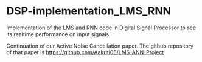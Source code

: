 # DSP-implementation_LMS_RNN


Implementation of the LMS and RNN code in Digital Signal Processor to see its realtime performance on input signals.

Continuation of our Active Noise Cancellation paper. The github repository of that paper is  https://github.com/Aakriti05/LMS-ANN-Project

